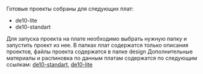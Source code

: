 Готовые проекты собраны для следующих плат:
<ul>
<li>de10-lite
<li>de10-standart
</ul>
Для запуска проекта на плате необходимо выбрать нужную папку и запустить проект из нее. В папках плат содержатся только описания проектов, файлы проекта содержатся в папке design
Дополнительные материалы и распиновка по данным платам содержатся по следующим ссылкам: <a href = 'https://www.terasic.com.tw/cgi-bin/page/archive.pl?Language=English&CategoryNo=205&No=1081&PartNo=4#contents' target="_blank">de10-standart</a>, <a href = 'https://www.terasic.com.tw/cgi-bin/page/archive.pl?Language=English&CategoryNo=218&No=1021&PartNo=4#contents' target="_blank">de10-lite</a>